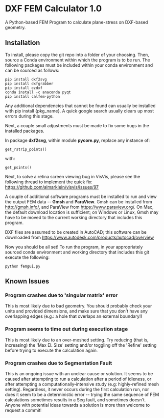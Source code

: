 # DXF FEM Calculator 1.0
A Python-based FEM Program to calculate plane-stress on DXF-based geometry.

## Installation
To install, please copy the git repo into a folder of your choosing. Then, source a Conda environment within which the program is to be run. The following packages must be included within your conda environment and can be sourced as follows:

```
pip install dxf2svg
pip install dxfgrabber
pip install ezdxf
conda install -c anaconda pyqt
pip install calfem-python
```

Any additional dependencies that cannot be found can usually be installed with pip install {pkg_name}. A quick google search usually clears up most errors during this stage.

Next, a couple small adjustments must be made to fix some bugs in the installed packages.

In package **dxf2svg**, within module **pycore.py**, replace any instance of:

```
get_rstrip_points()
```

with:

```
get_points()
```

Next, to solve a retina screen viewing bug in VisVis, please see the following thread to implement the quick fix:
https://github.com/almarklein/visvis/issues/97

A couple of additional software programs must be installed to run and view the output FEM data -- **Gmsh** and **ParaView**. Gmsh can be installed from http://gmsh.info/, and ParaView from https://www.paraview.org/. On Mac, the default download location is sufficient; on Windows or Linux, Gmsh may have to be moved to the current working directory that includes this program.

DXF files are assumed to be created in AutoCAD; this software can be downloaded from https://www.autodesk.com/products/autocad/overview

Now you should be all set! To run the program, in your appropriately sourced conda environment and working directory that includes this git execute the following:
```
python femgui.py
```


## Known Issues
### Program crashes due to 'singular matrix' error
This is most likely due to bad geometry. You should probably check your units and provided dimensions, and make sure that you don't have any overlapping edges (e.g.: a hole that overlaps an external boundary!)

### Program seems to time out during execution stage
This is most likely due to an over-meshed setting. Try reducing (that is, increasing) the 'Max El. Size' setting and/or toggling off the 'Refine' setting before trying to execute the calculation again.

### Program crashes due to Segmentation Fault
This is an ongoing issue with an unclear cause or solution. It seems to be caused after attempting to run a calculation after a period of idleness, or after attempting a computationally-intensive study (e.g: highly-refined mesh setting). Regardless, it never occurs during the first calculation run, nor does it seem to be a deterministic error -- trying the same sequence of FEM calculations sometimes results in a Seg fault, and sometimes doesn't. Anyone with potential ideas towards a solution is more than welcome to request a commit!
